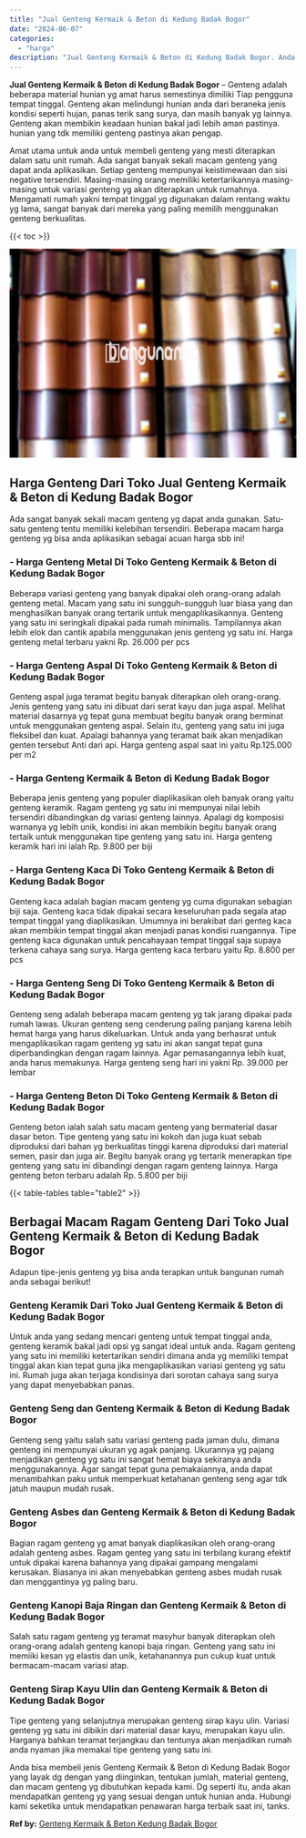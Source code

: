 ```yaml
---
title: "Jual Genteng Kermaik & Beton di Kedung Badak Bogor"
date: "2024-06-07"
categories: 
  - "harga"
description: "Jual Genteng Kermaik & Beton di Kedung Badak Bogor. Anda bisa membeli jenis Genteng Kermaik & Beton di Kedung Badak Bogor yang layak dg dengan yang diinginka..."
---
```


**Jual Genteng Kermaik & Beton di Kedung Badak Bogor** – Genteng adalah beberapa material hunian yg amat harus semestinya dimiliki Tiap pengguna tempat tinggal. Genteng akan melindungi hunian anda dari beraneka jenis kondisi seperti hujan, panas terik sang surya, dan masih banyak yg lainnya. Genteng akan membikin keadaan hunian bakal jadi lebih aman pastinya. hunian yang tdk memiliki genteng pastinya akan pengap.

Amat utama untuk anda untuk membeli genteng yang mesti diterapkan dalam satu unit rumah. Ada sangat banyak sekali macam genteng yang dapat anda aplikasikan. Setiap genteng mempunyai keistimewaan dan sisi negative tersendiri. Masing-masing orang memiliki ketertarikannya masing-masing untuk variasi genteng yg akan diterapkan untuk rumahnya. Mengamati rumah yakni tempat tinggal yg digunakan dalam rentang waktu yg lama, sangat banyak dari mereka yang paling memilih menggunakan genteng berkualitas.

{{< toc >}}

![Jual Genteng Kermaik & Beton di Kedung Badak Bogor](/images/genteng-minimalis-murah13.png)

## Harga Genteng Dari Toko Jual Genteng Kermaik & Beton di Kedung Badak Bogor

Ada sangat banyak sekali macam genteng yg dapat anda gunakan. Satu-satu genteng tentu memiliki kelebihan tersendiri. Beberapa macam harga genteng yg bisa anda aplikasikan sebagai acuan harga sbb ini!

### \- Harga Genteng Metal Di Toko Genteng Kermaik & Beton di Kedung Badak Bogor

Beberapa variasi genteng yang banyak dipakai oleh orang-orang adalah genteng metal. Macam yang satu ini sungguh-sungguh luar biasa yang dan menghasilkan banyak orang tertarik untuk mengaplikasikannya. Genteng yang satu ini seringkali dipakai pada rumah minimalis. Tampilannya akan lebih elok dan cantik apabila menggunakan jenis genteng yg satu ini. Harga genteng metal terbaru yakni Rp. 26.000 per pcs

### \- Harga Genteng Aspal Di Toko Genteng Kermaik & Beton di Kedung Badak Bogor

Genteng aspal juga teramat begitu banyak diterapkan oleh orang-orang. Jenis genteng yang satu ini dibuat dari serat kayu dan juga aspal. Melihat material dasarnya yg tepat guna membuat begitu banyak orang berminat untuk menggunakan genteng aspal. Selain itu, genteng yang satu ini juga fleksibel dan kuat. Apalagi bahannya yang teramat baik akan menjadikan genten tersebut Anti dari api. Harga genteng aspal saat ini yaitu Rp.125.000 per m2

### \- Harga Genteng Kermaik & Beton di Kedung Badak Bogor

Beberapa jenis genteng yang populer diaplikasikan oleh banyak orang yaitu genteng keramik. Ragam genteng yg satu ini mempunyai nilai lebih tersendiri dibandingkan dg variasi genteng lainnya. Apalagi dg komposisi warnanya yg lebih unik, kondisi ini akan membikin begitu banyak orang tertaik untuk menggunakan tipe genteng yang satu ini. Harga genteng keramik hari ini ialah Rp. 9.800 per biji

### \- Harga Genteng Kaca Di Toko Genteng Kermaik & Beton di Kedung Badak Bogor

Genteng kaca adalah bagian macam genteng yg cuma digunakan sebagian biji saja. Genteng kaca tidak dipakai secara keseluruhan pada segala atap tempat tinggal yang diaplikasikan. Umumnya ini berakibat dari genteg kaca akan membikin tempat tinggal akan menjadi panas kondisi ruangannya. Tipe genteng kaca digunakan untuk pencahayaan tempat tinggal saja supaya terkena cahaya sang surya. Harga genteng kaca terbaru yaitu Rp. 8.800 per pcs

### \- Harga Genteng Seng Di Toko Genteng Kermaik & Beton di Kedung Badak Bogor

Genteng seng adalah beberapa macam genteng yg tak jarang dipakai pada rumah lawas. Ukuran genteng seng cenderung paling panjang karena lebih hemat harga yang harus dikeluarkan. Untuk anda yang berhasrat untuk mengaplikasikan ragam genteng yg satu ini akan sangat tepat guna diperbandingkan dengan ragam lainnya. Agar pemasangannya lebih kuat, anda harus memakunya. Harga genteng seng hari ini yakni Rp. 39.000 per lembar

### \- Harga Genteng Beton Di Toko Genteng Kermaik & Beton di Kedung Badak Bogor

Genteng beton ialah salah satu macam genteng yang bermaterial dasar dasar beton. Tipe genteng yang satu ini kokoh dan juga kuat sebab diproduksi dari bahan yg berkualitas tinggi karena diproduksi dari material semen, pasir dan juga air. Begitu banyak orang yg tertarik menerapkan tipe genteng yang satu ini dibandingi dengan ragam genteng lainnya. Harga genteng beton terbaru adalah Rp. 5.800 per biji

{{< table-tables table="table2" >}}

## Berbagai Macam Ragam Genteng Dari Toko Jual Genteng Kermaik & Beton di Kedung Badak Bogor

Adapun tipe-jenis genteng yg bisa anda terapkan untuk bangunan rumah anda sebagai berikut!

### Genteng Keramik Dari Toko Jual Genteng Kermaik & Beton di Kedung Badak Bogor

Untuk anda yang sedang mencari genteng untuk tempat tinggal anda, genteng keramik bakal jadi opsi yg sangat ideal untuk anda. Ragam genteng yang satu ini memiliki ketertarikan sendiri dimana anda yg memiliki tempat tinggal akan kian tepat guna jika mengaplikasikan variasi genteng yg satu ini. Rumah juga akan terjaga kondisinya dari sorotan cahaya sang surya yang dapat menyebabkan panas.

### Genteng Seng dan Genteng Kermaik & Beton di Kedung Badak Bogor

Genteng seng yaitu salah satu variasi genteng pada jaman dulu, dimana genteng ini mempunyai ukuran yg agak panjang. Ukurannya yg pajang menjadikan genteng yg satu ini sangat hemat biaya sekiranya anda menggunakannya. Agar sangat tepat guna pemakaiannya, anda dapat menambahkan paku untuk memperkuat ketahanan genteng seng agar tdk jatuh maupun mudah rusak.

### Genteng Asbes dan Genteng Kermaik & Beton di Kedung Badak Bogor

Bagian ragam genteng yg amat banyak diaplikasikan oleh orang-orang adalah genteng asbes. Ragam genteg yang satu ini terbilang kurang efektif untuk dipakai karena bahannya yang dipakai gampang mengalami kerusakan. Biasanya ini akan menyebabkan genteng asbes mudah rusak dan menggantinya yg paling baru.

### Genteng Kanopi Baja Ringan dan Genteng Kermaik & Beton di Kedung Badak Bogor

Salah satu ragam genteng yg teramat masyhur banyak diterapkan oleh orang-orang adalah genteng kanopi baja ringan. Genteng yang satu ini memiiki kesan yg elastis dan unik, ketahanannya pun cukup kuat untuk bermacam-macam variasi atap.

### Genteng Sirap Kayu Ulin dan Genteng Kermaik & Beton di Kedung Badak Bogor

Tipe genteng yang selanjutnya merupakan genteng sirap kayu ulin. Variasi genteng yg satu ini dibikin dari material dasar kayu, merupakan kayu ulin. Harganya bahkan teramat terjangkau dan tentunya akan menjadikan rumah anda nyaman jika memakai tipe genteng yang satu ini.

Anda bisa membeli jenis Genteng Kermaik & Beton di Kedung Badak Bogor yang layak dg dengan yang diinginkan, tentukan jumlah, material genteng, dan macam genteng yg dibutuhkan kepada kami. Dg seperti itu, anda akan mendapatkan genteng yg yang sesuai dengan untuk hunian anda. Hubungi kami seketika untuk mendapatkan penawaran harga terbaik saat ini, tanks.

**Ref by:**  [Genteng Kermaik & Beton  Kedung Badak Bogor](https://id.wikipedia.org/wiki/Genteng)
